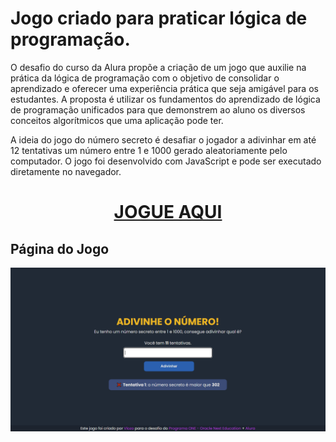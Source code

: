 # Jogo criado para praticar lógica de programação.
O desafio do curso da Alura propõe a criação de um jogo que auxilie na prática da lógica de programação com o objetivo de consolidar o 
aprendizado e oferecer uma experiência prática que seja amigável para os estudantes. A proposta é utilizar os fundamentos do aprendizado 
de lógica de programação unificados para que demonstrem ao aluno os diversos conceitos algorítmicos que uma aplicação pode ter.

A ideia do jogo do número secreto é desafiar o jogador a adivinhar em até 12 tentativas um número entre 1 e 1000 gerado aleatoriamente pelo computador. O jogo 
foi desenvolvido com JavaScript e pode ser executado diretamente no navegador.

<h1 align="center"><a href="https://emanoelcampos.github.io/jogo-adivinhacao/" target= "_blank">JOGUE AQUI</a></h1>

## Página do Jogo

![Jogo-Webpage](Readme-images/index-example.PNG)






